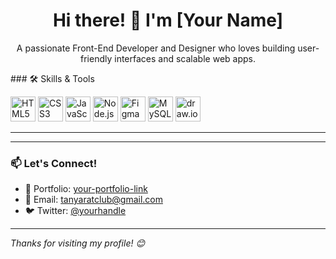 <h1 align="center">Hi there! 👋 I'm [Your Name]</h1>

<p align="center">
  A passionate Front-End Developer and Designer who loves building user-friendly interfaces and scalable web apps.
</p>
### 🛠️ Skills & Tools

<p align="left">
  <img src="https://cdn.jsdelivr.net/gh/devicons/devicon/icons/html5/html5-original.svg" alt="HTML5" width="40" height="40"/>
  <img src="https://cdn.jsdelivr.net/gh/devicons/devicon/icons/css3/css3-original.svg" alt="CSS3" width="40" height="40"/>
  <img src="https://cdn.jsdelivr.net/gh/devicons/devicon/icons/javascript/javascript-original.svg" alt="JavaScript" width="40" height="40"/>
  <img src="https://cdn.jsdelivr.net/gh/devicons/devicon/icons/nodejs/nodejs-original.svg" alt="Node.js" width="40" height="40"/>
  <img src="https://cdn.jsdelivr.net/gh/devicons/devicon/icons/figma/figma-original.svg" alt="Figma" width="40" height="40"/>
  <img src="https://cdn.jsdelivr.net/gh/devicons/devicon/icons/mysql/mysql-original.svg" alt="MySQL" width="40" height="40"/>
  <img src="https://upload.wikimedia.org/wikipedia/commons/5/5f/Diagrams.net_Logo.svg" alt="draw.io" width="40" height="40"/>
</p>

---
<!--
### 📈 GitHub Stats

<p align="left">
  <img src="https://github-readme-stats.vercel.app/api?username=your-github-username&show_icons=true&theme=radical" alt="GitHub Stats" height="160"/>
  <img src="https://github-readme-stats.vercel.app/api/top-langs/?username=your-github-username&layout=compact&theme=radical" alt="Top Languages" height="160"/>
</p>
-->
---

### 📫 Let's Connect!

- 💼 Portfolio: [your-portfolio-link](https://yourportfolio.com)
- 💌 Email: tanyaratclub@gmail.com
- 🐦 Twitter: [@yourhandle](https://twitter.com/yourhandle)

---

*Thanks for visiting my profile! 😊*
